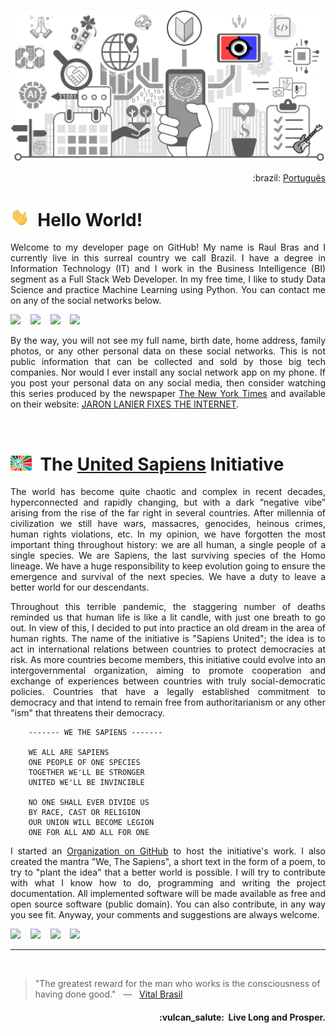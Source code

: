 ![UnitedSapiens Banner](https://raw.githubusercontent.com/tecnolista/tecnolista/main/assets/profile-banner.png)

<p align="right">:brazil: <a href="https://github.com/tecnolista">Português</a></p>

# <img src="https://raw.githubusercontent.com/tecnolista/tecnolista/main/assets/hand-waving.gif" width="30px">&nbsp; Hello World!

<p align="justify">Welcome to my developer page on GitHub! My name is Raul Bras and I currently live in this surreal country we call Brazil. I have a degree in Information Technology (IT) and I work in the Business Intelligence (BI) segment as a Full Stack Web Developer. In my free time, I like to study Data Science and practice Machine Learning using Python. You can contact me on any of the social networks below.</p>

<p>
    <a href="https://www.facebook.com/tecnolista"><img src="https://img.shields.io/badge/facebook-%231877F2.svg?&style=for-the-badge&logo=facebook&logoColor=white" height=32></a> &nbsp;&nbsp;
    <a href="https://www.linkedin.com/in/tecnolista"><img src="https://img.shields.io/badge/linkedin-%230A66C2.svg?&style=for-the-badge&logo=linkedin&logoColor=white" height=32></a> &nbsp;&nbsp;
    <a href="https://www.mql5.com/en/users/tecnolista"><img src="https://img.shields.io/badge/MQL5-%234A76B8.svg?&style=for-the-badge&logo=junit5&logoColor=white" height=32></a> &nbsp;&nbsp;
    <a href="https://www.t.me/Tecnolista"><img src="https://img.shields.io/badge/telegram-%2326A5E4.svg?&style=for-the-badge&logo=telegram&logoColor=white" height=32></a> &nbsp;&nbsp;
</p>

 <p align="justify">By the way, you will not see my full name, birth date, home address, family photos, or any other personal data on these social networks. This is not public information that can be collected and sold by those big tech companies. Nor would I ever install any social network app on my phone. If you post your personal data on any social media, then consider watching this series produced by the newspaper <a href="https://www.nytimes.com/">The New York Times</a> and available on their website: <a href="https://www.nytimes.com/interactive/2019/09/23/opinion/data-privacy-jaron-lanier.html">JARON LANIER FIXES THE INTERNET</a>.</p>
<br />


# <img src="https://raw.githubusercontent.com/tecnolista/tecnolista/main/assets/unsap-icon.png" height="24px">&nbsp; The [United Sapiens](https://www.united-sapiens.org/) Initiative

<p align="justify">The world has become quite chaotic and complex in recent decades, hyperconnected and rapidly changing, but with a dark “negative vibe” arising from the rise of the far right in several countries. After millennia of civilization we still have wars, massacres, genocides, heinous crimes, human rights violations, etc. In my opinion, we have forgotten the most important thing throughout history: we are all human, a single people of a single species. We are Sapiens, the last surviving species of the Homo lineage. We have a huge responsibility to keep evolution going to ensure the emergence and survival of the next species. We have a duty to leave a better world for our descendants.</p>

<p align="justify">Throughout this terrible pandemic, the staggering number of deaths reminded us that human life is like a lit candle, with just one breath to go out. In view of this, I decided to put into practice an old dream in the area of human rights. The name of the initiative is "Sapiens United"; the idea is to act in international relations between countries to protect democracies at risk. As more countries become members, this initiative could evolve into an intergovernmental organization, aiming to promote cooperation and exchange of experiences between countries with truly social-democratic policies. Countries that have a legally established commitment to democracy and that intend to remain free from authoritarianism or any other "ism" that threatens their democracy.</p>

```
    ------- WE THE SAPIENS -------

    WE ALL ARE SAPIENS
    ONE PEOPLE OF ONE SPECIES
    TOGETHER WE'LL BE STRONGER
    UNITED WE'LL BE INVINCIBLE

    NO ONE SHALL EVER DIVIDE US
    BY RACE, CAST OR RELIGION
    OUR UNION WILL BECOME LEGION
    ONE FOR ALL AND ALL FOR ONE
```

<p align="justify">I started an <a href="https://github.com/United-Sapiens">Organization on GitHub</a> to host the initiative's work. I also created the mantra "We, The Sapiens", a short text in the form of a poem, to try to "plant the idea" that a better world is possible. I will try to contribute with what I know how to do, programming and writing the project documentation. All implemented software will be made available as free and open source software (public domain). You can also contribute, in any way you see fit. Anyway, your comments and suggestions are always welcome.</p>

<p>
    <a href="https://www.github.com/united-sapiens"><img src="https://img.shields.io/badge/github-%23181717.svg?&style=for-the-badge&logo=github&logoColor=white" height=32></a> &nbsp;&nbsp;
    <a href="https://www.twitter.com/United_Sapiens"><img src="https://img.shields.io/badge/twitter-%231DA1F2.svg?&style=for-the-badge&logo=twitter&logoColor=white" height=32></a> &nbsp;&nbsp;
    <a href="https://www.instagram.com/united_sapiens"><img src="https://img.shields.io/badge/instagram-%23E4405F.svg?&style=for-the-badge&logo=instagram&logoColor=white" height=32></a> &nbsp;&nbsp;
    <a href="https://www.youtube.com/channel/UCUf4NOsEr_0pMNMKK25CPAg"><img src="https://img.shields.io/badge/youtube-%23FF0000.svg?&style=for-the-badge&logo=youtube&logoColor=white" height=32></a>
</p>

- - -
<br />


> "The greatest reward for the man who works is the consciousness of having done good." &nbsp; — &nbsp; <a href="https://en.wikipedia.org/wiki/Vital_Brazil">Vital Brasil</a>


<h4 align="right">:vulcan_salute:&nbsp; Live Long and Prosper.</h4>
